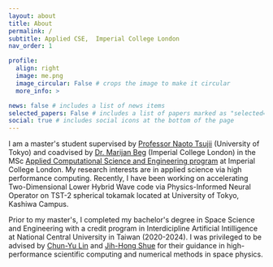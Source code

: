 ```yaml
---
layout: about
title: About
permalink: /
subtitle: Applied CSE,  Imperial College London
nav_order: 1

profile:
  align: right
  image: me.png
  image_circular: False # crops the image to make it circular
  more_info: >

news: false # includes a list of news items
selected_papers: False # includes a list of papers marked as "selected={true}"
social: true # includes social icons at the bottom of the page
---
```

I am a master's student supervised by [Professor Naoto Tsujii](https://fusion.k.u-tokyo.ac.jp/index_e.html) (University of Tokyo) and coadvised by [Dr. Marijan Beg](https://profiles.imperial.ac.uk/m.beg) (Imperial College London) in the MSc [Applied Computational Science and Engineering program](https://www.imperial.ac.uk/study/courses/postgraduate-taught/applied-computational-science/) at Imperial College London. My research interests are in applied science via high performance computing. Recently, I have been working on accelerating Two-Dimensional Lower Hybrid Wave code via Physics-Informed Neural Operator on TST-2 spherical tokamak located at University of Tokyo, Kashiwa Campus.

Prior to my master's, I completed my bachelor's degree in Space Science and Engineering with a credit program in Interdicipline Artificial Intilligence at National Central University in Taiwan (2020-2024). I was privileged to be advised by [Chun-Yu Lin](https://sites.google.com/site/lincytw/) and [Jih-Hong Shue](http://themis.ss.ncu.edu.tw/e_taiwan_themis.htm) for their guidance in high-performance scientific computing and numerical methods in space physics.
